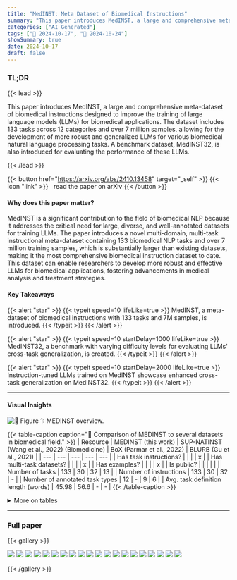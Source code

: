 ```yaml
---
title: "MedINST: Meta Dataset of Biomedical Instructions"
summary: "This paper introduces MedINST, a large and comprehensive meta-dataset of biomedical instructions designed to improve the training of large language models (LLMs) for biomedical applications.  The data....."
categories: ["AI Generated"]
tags: ["🔖 2024-10-17", "🤗 2024-10-24"]
showSummary: true
date: 2024-10-17
draft: false
---
```


### TL;DR


{{< lead >}}

This paper introduces MedINST, a large and comprehensive meta-dataset of biomedical instructions designed to improve the training of large language models (LLMs) for biomedical applications.  The dataset includes 133 tasks across 12 categories and over 7 million samples, allowing for the development of more robust and generalized LLMs for various biomedical natural language processing tasks.  A benchmark dataset, MedINST32, is also introduced for evaluating the performance of these LLMs.

{{< /lead >}}


{{< button href="https://arxiv.org/abs/2410.13458" target="_self" >}}
{{< icon "link" >}} &nbsp; read the paper on arXiv
{{< /button >}}

#### Why does this paper matter?
MedINST is a significant contribution to the field of biomedical NLP because it addresses the critical need for large, diverse, and well-annotated datasets for training LLMs. The paper introduces a novel multi-domain, multi-task instructional meta-dataset containing 133 biomedical NLP tasks and over 7 million training samples, which is substantially larger than existing datasets, making it the most comprehensive biomedical instruction dataset to date. This dataset can enable researchers to develop more robust and effective LLMs for biomedical applications, fostering advancements in medical analysis and treatment strategies.
#### Key Takeaways

{{< alert "star" >}}
{{< typeit speed=10 lifeLike=true >}} MedINST, a meta-dataset of biomedical instructions with 133 tasks and 7M samples, is introduced. {{< /typeit >}}
{{< /alert >}}

{{< alert "star" >}}
{{< typeit speed=10 startDelay=1000 lifeLike=true >}} MedINST32, a benchmark with varying difficulty levels for evaluating LLMs' cross-task generalization, is created. {{< /typeit >}}
{{< /alert >}}

{{< alert "star" >}}
{{< typeit speed=10 startDelay=2000 lifeLike=true >}} Instruction-tuned LLMs trained on MedINST showcase enhanced cross-task generalization on MedINST32. {{< /typeit >}}
{{< /alert >}}

------
#### Visual Insights



![](figures/figures_4_0.png "🔼 Figure 1: MEDINST overview.")





{{< table-caption caption="🔽 Comparison of MEDINST to several datasets in biomedical field." >}}
| Resource | MEDINST (this work) | SUP-NATINST (Wang et al., 2022) (Biomedicine) | BoX (Parmar et al., 2022) | BLURB (Gu et al., 2021) |
| --- | --- | --- | --- | --- |
| Has task instructions? |  |  |  | x |
| Has multi-task datasets? |  |  |  | x |
| Has examples? |  |  |  | x |
| Is public? |  |  |  |  |
| Number of tasks | 133 | 30 | 32 | 13 |
| Number of instructions | 133 | 30 | 32 | - |
| Number of annotated task types | 12 | - | 9 | 6 |
| Avg. task definition length (words) | 45.98 | 56.6 | - | - |
{{< /table-caption >}}









<details>
<summary>More on tables
</summary>


{{< table-caption caption="🔽 Comparison of MEDINST to several datasets in biomedical field." >}}
|  | NER | RE | NED | QA | COREF | EE | TE | STS | TXTCLASS | TRANSL | SUM | TEXTPAIRCLASS | ALL |  |  |
| --- | --- | --- | --- | --- | --- | --- | --- | --- | --- | --- | --- | --- | --- | --- | --- |
| Dataset # | MEDINST | Train | 56 | 24 | 21 | 13 | 13 | 10 | 8 | 7 | 5 | 3 | 2 | 1 | 163 |
| Dataset # | MEDINST | Dev | 30 | 11 | 10 | 8 | 10 | 7 | 5 | 1 | 4 | 1 | 1 | - | 88 |
| Dataset # | MEDINST | Test | 37 | 9 | 12 | 10 | 2 | 1 | 8 | 1 | 5 | 1 | 1 | - | 87 |
| Dataset # | MEDINST32 | Train | 43 | 21 | 19 | 10 | 11 | 9 | 5 | 6 | 3 | 2 | 1 | 1 | 131 |
| Dataset # | MEDINST32 | Dev | 19 | 9 | 9 | 6 | 8 | 6 | 5 | - | 2 | - | - | - | 64 |
| Dataset # | MEDINST32 | Test | 13 | 3 | 2 | 3 | 2 | 1 | 3 | 1 | 2 | 1 | 1 | - | 32 |
| # Instruction/Task | # Instruction/Task | # Instruction/Task | 49 | 23 | 19 | 9 | 7 | 9 | 3 | 3 | 5 | 3 | 2 | 1 | 133 |
{{< /table-caption >}}

{{< table-caption caption="🔽 Table 3: Test results of various models on MEDINST32. † indicates that the training sets of LLaMA3-MI includes the corresponding training sets of the datasets used by MEDINST32, whereas other models have not seen the MEDINST32 dataset. ↓ represents that a lower score is better, while for other metrics, a higher score is better. The best and second-best results for each row are highlighted in bold and underlined, respectively. For the baselines, we use a few-shot prompt, providing two examples in the instruction. For the fine-tuned models, we use a zero-shot prompt." >}}
| Method | An | CK | CB | CM | MG | PM | Avg. |
| --- | --- | --- | --- | --- | --- | --- | --- |
| BioMistral | 48.89 | 66.42 | 63.19 | 58.38 | 70.00 | 58.46 | 60.88 |
| MMedL3 | 65.19 | 70.19 | 72.22 | 55.49 | 74.00 | 66.91 | 67.03 |
| MMedL3-EnIns | 68.15 | 64.91 | 71.52 | 59.53 | 76.00 | 72.79 | 68.32 |
| LLaMA3 | 67.41 | 76.60 | 80.56 | 67.63 | 82.00 | 72.06 | 73.92 |
| MMedL3-MI (Ours) | 64.44 | 67.92 | 71.53 | 58.96 | 74.00 | 66.54 | 66.76 |
| LLaMA3-MI (Ours) | 68.15 | 75.47 | 75.00 | 67.63 | 83.00 | 77.21 | 74.38 |
{{< /table-caption >}}

{{< table-caption caption="🔽 Table 1: Comparison of MEDINST to several datasets in biomedical field." >}}
| Dataset Name | Sample Size |
| --- | --- |
| NCBI-disease | 100 |
| BC5CDR | 100 |
| BioNLP-2011-GE | 100 |
| tm Var-v3 | 100 |
| MeDAL | 1000 |
| ParaMed | 200 |
| Multi-XScience | 200 |
{{< /table-caption >}}

{{< table-caption caption="🔽 Table 1: Comparison of MEDINST to several datasets in biomedical field." >}}
| QA Given a question and context, select the correct answer from the provided options. |
| --- |
| TE Given a pair of texts, consisting of a claim and the evidence, determine whether the evidence supports, refutes, or is neutral regarding the claim. Respond with one of the following: 'Supports' , 'Refutes' , or 'Neutral'. |
| NER Given a sentence, label each disease, disease class and symptom entity using the BIO format. In BIO format, 'B' indicates the beginning of an entity, T indicates the inside of an entity, and 'O' indicates a token not part of any entity. Label each word in the format: 'word [LABEL]'. |
| TXTCLASS You are provided with a citation context. Classify the intent of the citation within this context. Intents are: [background, method, result]. |
| NED You are provided with a text. Your objective is to identify and extract all chemical and disease entities mentioned in the text, maintaining the order in which they appear. For each entity, provide its corresponding database identifier from MESH. The entities should be presented in the format: [entity1 ]. |
| RE Given a text, identify and extract specified relations between anatomical entities mentioned within it. The specified relation types are [frag, Part-of]. Relation explanation: frag: Frag relation marking coordination with ellipsis; Part-of: Part-of relation marking entity mention spanning a prepositional phrase. Present each relation in format as follows: [  ]. |
| COREF Given a text and a specified anatomical entity, identify and extract all co-references to that entity within the text. Present each co-reference entity in the following format: [co-reference entity]. |
| STS Given two texts, evaluate their similarity and provide an integer score ranging from 0 to 5, where 0 indicates no similarity and 5 indicates high similarity. |
| EE Given a text, identify and extract the epecified types of bio-molecular events along with their primary arguments. The event type can be [Binding, Positive_regulation, Phosphorylation, Regulation, Transcription, Localization, Gene_expression, Protein_ catabolism, Negative_regulation]. Present each event in the format as follows: [  ]. |
| TRANSL Translate the text from Chinese to English. |
| TEXTPAIRCLASS You are given a drug name and a piece of text. Analyze the sentiment in the text and determine whether the sentiment towards the drug is positive, negative, or neutral. Answer with 'Positive', 'Negative', or 'Neutral'. |
| SUM Writing the related-work section of a paper based on its abstract and the articles it references. |
{{< /table-caption >}}

{{< table-caption caption="🔽 Table 1: Comparison of MEDINST to several datasets in biomedical field." >}}
| Example 1 | Instrcution: | You are provided with a text. Your objective is to identify, extract and classify all gene and protein entities mentioned in the text, maintaining the order in which they appear. Types are [Gene, DomainMotif, Family- Name]. The entities should be presented in the following format: [entity ]. |
| --- | --- | --- |
|  | Input: | Cloning, expression and localization of an RNA helicase gene from a human lymphoid cell .. ... cell line from a diffuse large B-cell lymphoma. |
|  | Output: | [RNA helicase ] [RNA helicase ] [p54 ] [RNA helicase ] [ME31B ] [ME31B ] |
| Example 2 | Instrcution: | You are provided with a text. Your objective is to identify, extract and classify all gene variant entities mentioned in the text, maintaining the order in which they appear. Types are [DNAMutation, SNP, ProteinMu- tation]. The entities should be presented in the following format: [entity ]. |
|  | Input: | A novel multidrug-resistance protein 2 gene mutation identifies a ... ... heterozygous mutation was significantly associated with the presence of pruritus. |
|  | Output: | [V1188E ] |
| Query | Instrcution: | You are provided with a text. Your objective is to identify, extract and clas- sify all gene variant entities mentioned in the text, maintaining the order in which they appear. Types are [OtherMutation, Species, DNAAllele, DNAMutation, CellLine, SNP, ProteinMutation, ProteinAllele, Gene, AcidChange]. The entities should be presented in the following format: [entity ]. |
|  | Input: | A novel single-nucleotide substitution, Glu 4 Lys ... ... Thus, our results suggest that Glu 4 Lys in the LTC4S might be associated with allergic diseases. |
{{< /table-caption >}}

{{< table-caption caption="🔽 Table 3: Test results of various models on MEDINST32. † indicates that the training sets of LLaMA3-MI includes the corresponding training sets of the datasets used by MEDINST32, whereas other models have not seen the MEDINST32 dataset. ↓ represents that a lower score is better, while for other metrics, a higher score is better. The best and second-best results for each row are highlighted in bold and underlined, respectively. For the baselines, we use a few-shot prompt, providing two examples in the instruction. For the fine-tuned models, we use a zero-shot prompt." >}}
| Model | BERTScore | METEOR Score |
| --- | --- | --- |
| LLaMA3 | 0.7467 | 0.1758 |
| BioMistral | 0.7253 | 0.1152 |
| MMEDL3-EnIns | 0.7314 | 0.1185 |
| GPT-4o | 0.8317 | 0.2333 |
| LLaMA3-MI32 (ours) | 0.7951 | 0.1566 |
| MMEDL3-MI32 (ours) | 0.7963 | 0.1220 |
| LLaMA3-MI (ours) | 0.8203 | 0.1592 |
{{< /table-caption >}}

{{< table-caption caption="🔽 Table 10: TRANSL task: ParaMed results." >}}
| Model | BERTScore | METEOR Score |
| --- | --- | --- |
| LLaMA3 | 0.9000 | 0.3776 |
| BioMistral | 0.9101 | 0.3670 |
| MMEDL3-EnIns | 0.8888 | 0.3625 |
| GPT-4o | 0.9291 | 0.4661 |
| LLaMA3-MI32 (ours) | 0.9115 | 0.3933 |
| MMEDL3-MI32 (ours) | 0.9080 | 0.3781 |
| LLaMA3-MI (ours) | 0.9379 | 0.6126 |
{{< /table-caption >}}

{{< table-caption caption="🔽 Table 11: Dataset collection." >}}
| Dataset | Task | Train | Dev | Test |
| --- | --- | --- | --- | --- |
| BioASQ-Task-B-yesno | QA | 15,568 | 0 | 813 |
| BioASQ-Task-B-list | QA | 11,687 | 0 | 1,000 |
| BioASQ-Task-B-factoid | QA | 16,389 | 0 | 724 |
| BioASQ-Task-B-summary | QA | 13,151 | 0 | 824 |
| BiologyHow WhyCorpus | QA | 1,269 | 0 | 0 |
| BIOMRC | QA | 700,000 | 50,000 | 62,707 |
| Evidence-Inference-2.0 | QA | 10,056 | 1,233 | 1,222 |
| MedQA | QA | 10,178 | 1,273 | 1,272 |
| MedHop | QA | 1,620 | 342 | 0 |
| MEDIQA-QA | QA | 312 | 25 | 150 |
| PubMedQA-artificial | QA | 200,000 | 11,269 | 0 |
| PubMedQA-labeled | QA | 450 | 50 | 500 |
| SciQ | QA | 11,679 | 1,000 | 1,000 |
| FEVER | TE | 145,449 | 9,999 | 9,999 |
| HealthVer | TE | 10,590 | 1,917 | 1,823 |
| PubHealth | TE | 9,804 | 1,214 | 1,233 |
| SciFact | TE | 868 | 0 | 1,189 |
| ManConCorpus | TE | 0 | 0 | 2,775 |
| CoVERt | TE | 0 | 0 | 212 |
| MEDIQA-RQE | TE | 8,588 | 302 | 230 |
| SciTail | TE | 23,596 | 2,126 | 1,304 |
| NCBI-disease | NER | 5,432 | 923 | 942 |
| BC2GM | NER | 12,632 | 2,531 | 5,065 |
| CHEMDNER-BIO | NER | 30,884 | 30,841 | 26,561 |
| BC5CDR | NER | 4,560 | 4,581 | 4,797 |
| Linnaeus | NER | 12,004 | 4,086 | 7,181 |
| JNLPBA-DNA | NER | 4,699 | 552 | 622 |
| JNLPBA-RNA | NER | 721 | 89 | 102 |
| JNLPBA-CT | NER | 4,792 | 420 | 1,422 |
| JNLPBA-CL | NER | 2,596 | 284 | 377 |
| AnatEM | NER | 5,861 | 2,118 | 3,830 |
| AnEM | NER | 164 | 137 | 30 |
| BioInfer | NER | 894 | 0 | 206 |
| BioNLP-2009 | NER | 756 | 260 | 150 |
| BioNLP-2011-EPI | NER | 600 | 200 | 0 |
| BioNLP-2011-GE | NER | 856 | 0 | 338 |
| BioNLP-2011-ID | NER | 151 | 46 | 117 |
| BioNLP-2011-REL | NER | 756 | 150 | 260 |
| BioNLP-2013-CG | NER | 300 | 100 | 200 |
| BioNLP-2013-GE | NER | 194 | 212 | 256 |
| BioNLP-2013-GRO | NER NER | 150 | 50 | 100 |
| BioNLP-2013-PC BioNLP-2019-BB | NER | 132 | 90 66 | 175 |
|  |  |  |  |  |
|  |  | 260 |  | 0 100 |
| BioRED BioRelEx | NER NER | 400 1,402 | 100 201 | 0 |
| CellFinder | NER | 5 | 0 | 5 |
| CHEBI | NER | 476 | 0 | 0 |
| CHEMDNER | NER | 2,915 | 2,906 | 2,477 |
{{< /table-caption >}}

{{< table-caption caption="🔽 Table 11: Dataset collection." >}}
| Dataset | Task | Train | Dev | Test |
| --- | --- | --- | --- | --- |
| ChemProt | NER | 1,020 | 612 | 800 |
| CHIA | NER | 1,932 | 0 | 0 |
| CPI | NER | 1,808 | 0 | 0 |
| DDI | NER | 673 | 0 | 279 |
| DrugProt | NER | 3,500 | 750 | 0 |
| EBM-NLP | NER | 4,735 | 0 | 187 |
| EU-ADR | NER | 299 | 0 | 0 |
| GENETAG | NER | 3,875 | 1,311 | 2,567 |
| PTM-Events | NER | 112 | 0 | 0 |
| GENIA-Term | NER | 2,000 | 0 | 0 |
| GNormPlus | NER | 418 | 0 | 261 |
| HPRD50 | NER | 34 | 0 | 9 |
| MedMentions | NER | 2,635 | 878 | 879 |
| miRNA | NER | 201 | 0 | 100 |
| MLEE | NER | 130 | 44 | 87 |
| NLM-Gene | NER | 450 | 0 | 100 |
| NLM-Chem | NER | 80 | 20 | 50 |
| OSIRIS | NER | 105 | 0 | 0 |
| PDR | NER | 179 | 0 | 0 |
| PICO-Annotation | NER | 361 | 0 | 0 |
| ProGene | NER | 20,055 | 1,109 | 2,414 |
| SCAI-Chemical | NER | 67 | 0 | 0 |
| SCAI-Disease | NER | 330 | 0 | 0 |
| SETH | NER | 433 | 0 | 0 |
| SPL-ADR | NER | 101 | 0 | 0 |
| tmVar-v1 | NER | 213 | 0 | 101 |
| tmVar-v2 | NER | 158 | 0 | 0 |
| tmVar-v3 | NER | 0 | 0 | 493 |
| Verspoor-2013 | NER | 117 | 0 | 0 |
| MedDialog | TXTCLASS | 981 | 126 | 122 |
| SciCite | TXTCLASS | 8,243 | 916 | 1,861 |
| Hallmarks-of-Cancer | TXTCLASS | 12,119 | 1,798 | 3,547 |
| GEOKhoj-v1 | TXTCLASS | 25,000 | 0 | 5,000 |
| BC7-LitCovid | TXTCLASS | 24,960 | 2,500 | 6,239 |
| AskAPatient-NED | NED | 15,612 | 845 | 867 |
| BC5CDR-NED | NED | 500 | 500 | 500 |
| Bio-ID | NED | 11,366 | 0 | 0 |
| BioNLP-2019-BB-NED | NED | 132 | 66 | 0 |
| BioRED-NED | NED | 400 | 100 | 100 |
| BioRelEx-NED | NED | 1,402 | 201 | 0 |
| CPI-NED | NED | 1,808 | 0 | 0 |
| GNormPlus-NED | NED | 418 95 | 0 | 261 |
| Linnaeus-NED MeDAL | NED NED |  | 0 1,000,000 | 0 |
|  |  |  |  | 1,000,000 |
|  |  | 3,000,000 2,635 | 878 | 879 |
| MedMentions-NED miRNA-NED | NED NED | 201 | 0 | 100 |
| MuchMore-NED | NED | 7,820 | 0 | 0 |
| NCBI-disease-NED | NED | 592 | 100 | 100 |
| NLM-Gene-NED | NED | 450 | 0 | 100 |
{{< /table-caption >}}

{{< table-caption caption="🔽 Table 11: Dataset collection." >}}
| Dataset | Task | Train | Dev | Test |
| --- | --- | --- | --- | --- |
| UMNSRS | STS | 1,153 | 0 | 0 |
| BioNLP-2009-EE | EE | 695 | 150 | 0 |
| BioNLP-2011-EPI-EE | EE | 383 | 121 | 0 |
| BioNLP-2011-GE-EE | EE | 765 | 0 | 0 |
| BioNLP-2011-ID-EE | EE | 110 | 30 | 0 |
| BioNLP-2013-CG-EE | EE | 299 | 100 | 0 |
| BioNLP-2013-GE-EE | EE | 149 | 157 | 0 |
| BioNLP-2013-PC-EE | EE | 257 | 90 | 0 |
| PTM-Events-EE | EE | 111 | 0 | 0 |
| MLEE-EE | EE | 127 | 44 | 87 |
| PDR-EE | EE | 167 | 0 | 0 |
| MuchMore-TRANSL | TRANSL | 6,374 | 0 | 0 |
| ParaMed | TRANSL | 62,127 | 2,036 | 2,102 |
| SciELO | TRANSL | 3,006,699 | 0 | 0 |
| Medical-Data | TEXTPAIRCLASS | 5,279 | 0 | 0 |
| MeQSum | SUM | 1,000 | 0 | 0 |
| Multi-XScience | SUM | 30,369 | 5,066 | 5,093 |
{{< /table-caption >}}


</details>

------



### Full paper

{{< gallery >}}

  <img src="paper_images/1.png" class="grid-w50 md:grid-w33 xl:grid-w25" />

  <img src="paper_images/2.png" class="grid-w50 md:grid-w33 xl:grid-w25" />

  <img src="paper_images/3.png" class="grid-w50 md:grid-w33 xl:grid-w25" />

  <img src="paper_images/4.png" class="grid-w50 md:grid-w33 xl:grid-w25" />

  <img src="paper_images/5.png" class="grid-w50 md:grid-w33 xl:grid-w25" />

  <img src="paper_images/6.png" class="grid-w50 md:grid-w33 xl:grid-w25" />

  <img src="paper_images/7.png" class="grid-w50 md:grid-w33 xl:grid-w25" />

  <img src="paper_images/8.png" class="grid-w50 md:grid-w33 xl:grid-w25" />

  <img src="paper_images/9.png" class="grid-w50 md:grid-w33 xl:grid-w25" />

  <img src="paper_images/10.png" class="grid-w50 md:grid-w33 xl:grid-w25" />

  <img src="paper_images/11.png" class="grid-w50 md:grid-w33 xl:grid-w25" />

  <img src="paper_images/12.png" class="grid-w50 md:grid-w33 xl:grid-w25" />

  <img src="paper_images/13.png" class="grid-w50 md:grid-w33 xl:grid-w25" />

  <img src="paper_images/14.png" class="grid-w50 md:grid-w33 xl:grid-w25" />

  <img src="paper_images/15.png" class="grid-w50 md:grid-w33 xl:grid-w25" />

  <img src="paper_images/16.png" class="grid-w50 md:grid-w33 xl:grid-w25" />

  <img src="paper_images/17.png" class="grid-w50 md:grid-w33 xl:grid-w25" />

  <img src="paper_images/18.png" class="grid-w50 md:grid-w33 xl:grid-w25" />

  <img src="paper_images/19.png" class="grid-w50 md:grid-w33 xl:grid-w25" />

  <img src="paper_images/20.png" class="grid-w50 md:grid-w33 xl:grid-w25" />

{{< /gallery >}}
